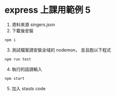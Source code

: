 # express 上課用範例 5

1. 資料來源 singers.json
2. 下載後安裝
```bash
npm i
```
3. 測試檔案請安裝全域的 nodemon， 並且跑以下程式
```bash
npm run test
```

4. 執行的話請輸入
```bash
npm start
```

5. 加入 stauts code